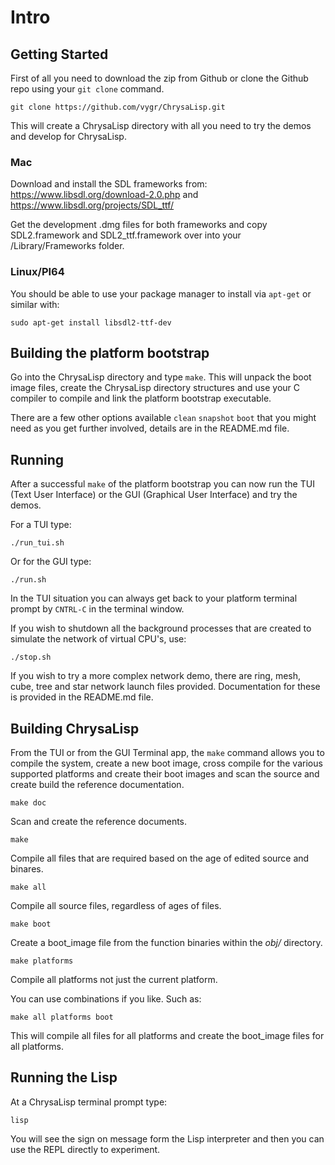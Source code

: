# Intro

## Getting Started

First of all you need to download the zip from Github or clone the Github repo
using your `git clone` command.

```
git clone https://github.com/vygr/ChrysaLisp.git
```

This will create a ChrysaLisp directory with all you need to try the demos and
develop for ChrysaLisp.

### Mac

Download and install the SDL frameworks from:
https://www.libsdl.org/download-2.0.php and
https://www.libsdl.org/projects/SDL_ttf/

Get the development .dmg files for both frameworks and copy SDL2.framework and
SDL2_ttf.framework over into your /Library/Frameworks folder.

### Linux/PI64

You should be able to use your package manager to install via `apt-get` or
similar with:

```
sudo apt-get install libsdl2-ttf-dev
```

## Building the platform bootstrap

Go into the ChrysaLisp directory and type `make`. This will unpack the boot
image files, create the ChrysaLisp directory structures and use your C compiler
to compile and link the platform bootstrap executable.

There are a few other options available `clean` `snapshot` `boot` that you
might need as you get further involved, details are in the README.md file.

## Running

After a successful `make` of the platform bootstrap you can now run the TUI
(Text User Interface) or the GUI (Graphical User Interface) and try the demos.

For a TUI type:

```
./run_tui.sh
```

Or for the GUI type:

```
./run.sh
```

In the TUI situation you can always get back to your platform terminal prompt
by `CNTRL-C` in the terminal window.

If you wish to shutdown all the background processes that are created to
simulate the network of virtual CPU's, use:

```
./stop.sh
```

If you wish to try a more complex network demo, there are ring, mesh, cube,
tree and star network launch files provided. Documentation for these is
provided in the README.md file.

## Building ChrysaLisp

From the TUI or from the GUI Terminal app, the `make` command allows you to
compile the system, create a new boot image, cross compile for the various
supported platforms and create their boot images and scan the source and create
build the reference documentation.

```
make doc
```

Scan and create the reference documents.

```
make
```

Compile all files that are required based on the age of edited source and
binares.

```
make all
```

Compile all source files, regardless of ages of files.

```
make boot
```

Create a boot_image file from the function binaries within the *obj/*
directory.

```
make platforms
```

Compile all platforms not just the current platform.

You can use combinations if you like. Such as:

```
make all platforms boot
```

This will compile all files for all platforms and create the boot_image files
for all platforms.

## Running the Lisp

At a ChrysaLisp terminal prompt type:

```
lisp
```

You will see the sign on message form the Lisp interpreter and then you can use
the REPL directly to experiment.
